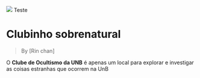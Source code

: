 [![](https://i.imgur.com/zNBkzj1.png)](https://beautifuljekyll.com/plans/)
Teste
# Clubinho sobrenatural


> By [Rin chan]

O **Clube de Ocultismo da UNB** é apenas um local para explorar e investigar as coisas estranhas que ocorrem na UnB